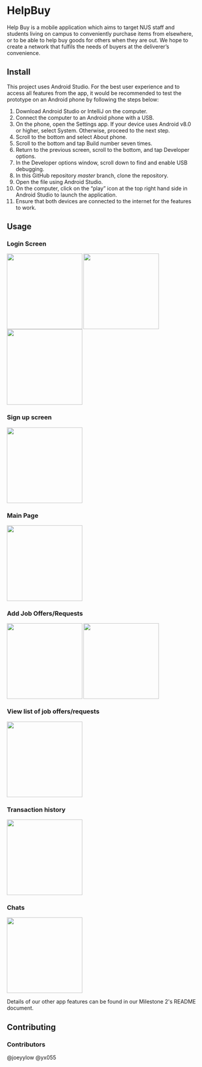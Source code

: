 # HelpBuy
Help Buy is a mobile application which aims to target NUS staff and students living on campus to conveniently purchase items from elsewhere, or to be able to help buy goods for others when they are out. We hope to create a network that fulfils the needs of buyers at the deliverer’s convenience.

## Install 
This project uses Android Studio. For the best user experience and to access all features from the app, it would be recommended to test the prototype on an Android phone by following the steps below:

1. Download Android Studio or IntelliJ on the computer.
2. Connect the computer to an Android phone with a USB.
3. On the phone, open the Settings app. If your device uses Android v8.0 or higher, select System. Otherwise, proceed to the next step.
4. Scroll to the bottom and select About phone.
5. Scroll to the bottom and tap Build number seven times.
6. Return to the previous screen, scroll to the bottom, and tap Developer options.
7. In the Developer options window, scroll down to find and enable USB debugging.
8. In this GitHub repository _master_ branch, clone the repository.
9. Open the file using Android Studio.
10. On the computer, click on the “play” icon at the top right hand side in Android Studio to launch the application.
11. Ensure that both devices are connected to the internet for the features to work.

## Usage
### Login Screen 
<img align="left" src="https://user-images.githubusercontent.com/78250310/120108271-04d19a80-c197-11eb-9cfe-40bafa9552d7.png" width="200">
<img align="center" src="https://user-images.githubusercontent.com/78250310/120108267-0307d700-c197-11eb-9f84-066ddfa92c86.png" width="200">
<img src="https://user-images.githubusercontent.com/78250310/120108268-04390400-c197-11eb-9161-a6db22cdcc1f.png" width="200">

### Sign up screen
<img src="https://user-images.githubusercontent.com/78250310/123545770-6e3fcb80-d78c-11eb-93af-222cf6d6a8f9.png" width="200">

### Main Page
<img src="https://user-images.githubusercontent.com/78250310/123545777-7bf55100-d78c-11eb-8b90-f4b1bda24849.png" width="200">

### Add Job Offers/Requests
<img align="left" src="https://user-images.githubusercontent.com/78250310/123545792-8879a980-d78c-11eb-8757-1bf3bdbd72fd.png" width="200">
<img align="center" src="https://user-images.githubusercontent.com/78250310/123545795-89aad680-d78c-11eb-92d5-79ba4dde1789.png" width="200">

### View list of job offers/requests
<img src="https://user-images.githubusercontent.com/78250310/123545800-92031180-d78c-11eb-804d-d27deed5b470.png" width="200">

### Transaction history 
<img src="https://user-images.githubusercontent.com/78250310/123545818-9fb89700-d78c-11eb-82b7-0b6d43cca8d6.png" width="200">

### Chats
<img src="https://user-images.githubusercontent.com/78250310/123545822-a5ae7800-d78c-11eb-8f1e-b6e3ff9c0c70.png" width="200">

Details of our other app features can be found in our Milestone 2's README document.

## Contributing
### Contributors
@joeyylow
@yx055

